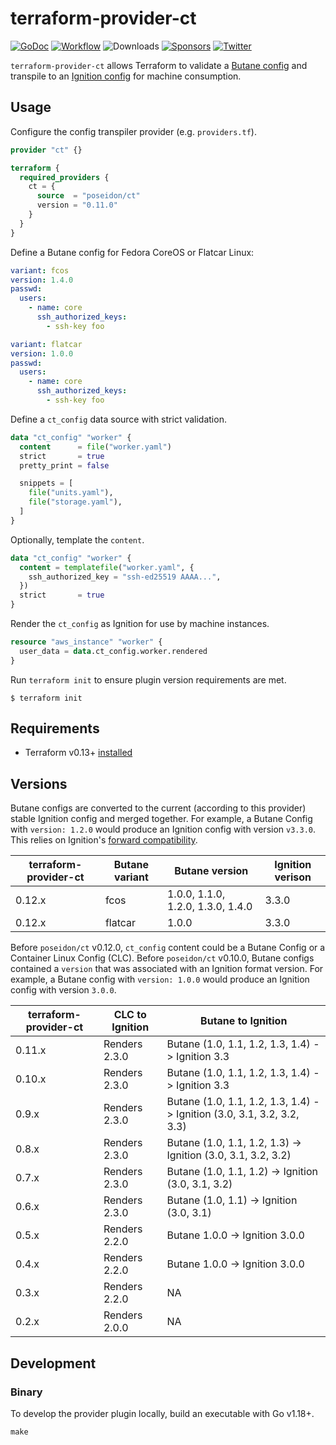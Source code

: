 # terraform-provider-ct
[![GoDoc](https://pkg.go.dev/badge/github.com/poseidon/terraform-provider-ct.svg)](https://pkg.go.dev/github.com/poseidon/terraform-provider-ct) [![Workflow](https://github.com/poseidon/terraform-provider-ct/actions/workflows/test.yaml/badge.svg)](https://github.com/poseidon/terraform-provider-ct/actions/workflows/test.yaml?query=branch%3Amain) ![Downloads](https://img.shields.io/github/downloads/poseidon/terraform-provider-ct/total) [![Sponsors](https://img.shields.io/github/sponsors/poseidon?logo=github)](https://github.com/sponsors/poseidon) [![Twitter](https://img.shields.io/badge/follow-news-1da1f2?logo=twitter)](https://twitter.com/poseidonlabs)

`terraform-provider-ct` allows Terraform to validate a [Butane config](https://coreos.github.io/butane/specs/) and transpile to an [Ignition config](https://coreos.github.io/ignition/) for machine consumption.

## Usage

Configure the config transpiler provider (e.g. `providers.tf`).

```tf
provider "ct" {}

terraform {
  required_providers {
    ct = {
      source  = "poseidon/ct"
      version = "0.11.0"
    }
  }
}
```

Define a Butane config for Fedora CoreOS or Flatcar Linux:

```yaml
variant: fcos
version: 1.4.0
passwd:
  users:
    - name: core
      ssh_authorized_keys:
        - ssh-key foo
```

```yaml
variant: flatcar
version: 1.0.0
passwd:
  users:
    - name: core
      ssh_authorized_keys:
        - ssh-key foo
```

Define a `ct_config` data source with strict validation.

```tf
data "ct_config" "worker" {
  content      = file("worker.yaml")
  strict       = true
  pretty_print = false

  snippets = [
    file("units.yaml"),
    file("storage.yaml"),
  ]
}
```

Optionally, template the `content`.

```tf
data "ct_config" "worker" {
  content = templatefile("worker.yaml", {
    ssh_authorized_key = "ssh-ed25519 AAAA...",
  })
  strict       = true
}
```

Render the `ct_config` as Ignition for use by machine instances.

```tf
resource "aws_instance" "worker" {
  user_data = data.ct_config.worker.rendered
}
```

Run `terraform init` to ensure plugin version requirements are met.

```
$ terraform init
```

## Requirements

* Terraform v0.13+ [installed](https://www.terraform.io/downloads.html)

## Versions

Butane configs are converted to the current (according to this provider) stable Ignition config and merged together. For example, a Butane Config with `version: 1.2.0` would produce an Ignition config with version `v3.3.0`. This relies on Ignition's [forward compatibility](https://github.com/coreos/ignition/blob/main/config/v3_3/config.go#L61).

| terraform-provider-ct | Butane variant | Butane version | Ignition verison |
|-----------------------|----------------|----------------|------------------|
| 0.12.x                | fcos    | 1.0.0, 1.1.0, 1.2.0, 1.3.0, 1.4.0 | 3.3.0 |
| 0.12.x                | flatcar | 1.0.0                             | 3.3.0 |

Before `poseidon/ct` v0.12.0, `ct_config` content could be a Butane Config or a Container Linux Config (CLC). Before `poseidon/ct` v0.10.0, Butane configs contained a `version` that was associated with an Ignition format version. For example, a Butane config with `version: 1.0.0` would produce an Ignition config with version `3.0.0`.

| terraform-provider-ct | CLC to Ignition     | Butane to Ignition    |
|-----------------------|---------------------|--------------------|
| 0.11.x                | Renders 2.3.0       | Butane (1.0, 1.1, 1.2, 1.3, 1.4) -> Ignition 3.3 |
| 0.10.x                | Renders 2.3.0       | Butane (1.0, 1.1, 1.2, 1.3, 1.4) -> Ignition 3.3 |
| 0.9.x                 | Renders 2.3.0       | Butane (1.0, 1.1, 1.2, 1.3, 1.4) -> Ignition (3.0, 3.1, 3.2, 3.2, 3.3)
| 0.8.x                 | Renders 2.3.0       | Butane (1.0, 1.1, 1.2, 1.3) -> Ignition (3.0, 3.1, 3.2, 3.2)
| 0.7.x                 | Renders 2.3.0       | Butane (1.0, 1.1, 1.2) -> Ignition (3.0, 3.1, 3.2) |
| 0.6.x                 | Renders 2.3.0       | Butane (1.0, 1.1) -> Ignition (3.0, 3.1) |
| 0.5.x                 | Renders 2.2.0       | Butane 1.0.0 -> Ignition 3.0.0 |
| 0.4.x                 | Renders 2.2.0       | Butane 1.0.0 -> Ignition 3.0.0 |
| 0.3.x                 | Renders 2.2.0       | NA                 |
| 0.2.x                 | Renders 2.0.0       | NA                 |

## Development

### Binary

To develop the provider plugin locally, build an executable with Go v1.18+.

```
make
```
